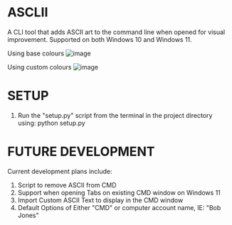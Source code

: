 # ASCLII
A CLI tool that adds ASCII art to the command line when opened for visual improvement.
Supported on both Windows 10 and Windows 11.

Using base colours
![image](https://github.com/kiebak3r/ASCLII/assets/113192732/5b44d32e-ffa2-48e4-8be5-4e614bea348d)

Using custom colours
![image](https://github.com/kiebak3r/ASCLII/assets/113192732/d3ad1a08-cb75-4848-bb42-7e00573825c7)

# SETUP
1. Run the "setup.py" script from the terminal in the project directory using: python setup.py

# FUTURE DEVELOPMENT
Current development plans include:
1. Script to remove ASCII from CMD
2. Support when opening Tabs on existing CMD window on Windows 11
3. Import Custom ASCII Text to display in the CMD window
4. Default Options of Either "CMD" or computer account name, IE: "Bob Jones"

